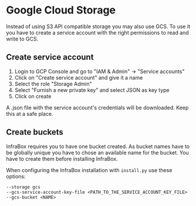 # Google Cloud Storage
Instead of using S3 API compatible storage you may also use GCS. To use it you have to create a service account with the right permissions to read and write to GCS.

## Create service account
1. Login to GCP Console and go to "IAM & Admin" -> "Service accounts"
2. Click on "Create service account" and give it a  name
3. Select the role "Storage Admin"
4. Select "Furnish a new private key" and select JSON as key type
5. Click on create

A .json file with the service account's credentials will be downloaded. Keep this at a safe place.

## Create buckets
InfraBox requires you to have one bucket created. As bucket names have to be globally unique you have to chose an available name for the bucket. You have to create them before installing InfraBox.

When configuring the InfraBox installation with `install.py` use these options:

    --storage gcs
    --gcs-service-account-key-file <PATH_TO_THE_SERVICE_ACCOUNT_KEY_FILE>
    --gcs-bucket <NAME>
